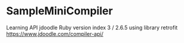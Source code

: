 # SampleMiniCompiler
Learning API jdoodle
Ruby version index 3 / 2.6.5
using library retrofit
https://www.jdoodle.com/compiler-api/
